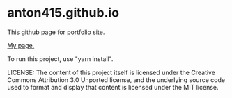 # anton415.github.io
This github page for portfolio site.

<a href="https://anton415.github.io">
  My page.
</a>

To run this project, use "yarn install".

LICENSE:
The content of this project itself is licensed under the
Creative Commons Attribution 3.0 Unported license, and the underlying
source code used to format and display that content is licensed under
the MIT license.
